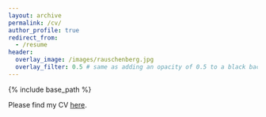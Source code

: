 ```yaml
---
layout: archive
permalink: /cv/
author_profile: true
redirect_from:
  - /resume
header:
  overlay_image: /images/rauschenberg.jpg
  overlay_filter: 0.5 # same as adding an opacity of 0.5 to a black background
---
```


{% include base_path %}


Please find my CV [here](../files/CV_DavidVanDijcke.pdf).



